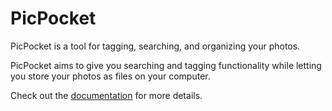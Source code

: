 # PicPocket

PicPocket is a tool for tagging, searching, and organizing your photos.

PicPocket aims to give you searching and tagging functionality while letting you store your photos as files on your computer.

Check out the [documentation](./docs/_build/html/index.html) for more details.